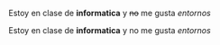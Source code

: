 Estoy en clase de **informatica** y ~~no~~ me gusta _entornos_

Estoy en clase de **informatica** y no me gusta _entornos_
